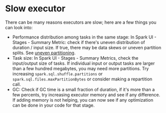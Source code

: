 # Slow executor

There can be many reasons executors are slow; here are a few things you can look into:  
  
- Performance distribution among tasks in the same stage: In Spark UI - Stages - Summary Metric: check if there's uneven distribution of duration / input size. If true, there may be data skews or uneven partition splits. See [uneven partitioning](../uneven_partitioning).  
- Task size: In Spark UI - Stages - Summary Metrics, check the input/output size of tasks. If individual input or output tasks are larger than a few hundred megabytes, you may need more partitions. Try increasing `spark.sql.shuffle.partitions` or `spark.sql.files.maxPartitionBytes` or consider making a repartition call.  
- GC: Check if GC time is a small fraction of duration, if it's more than a few percents, try increasing executor memory and see if any difference. If adding memory is not helping, you can now see if any optimization can be done in your code for that stage.  
